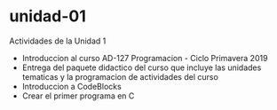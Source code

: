 # unidad-01
Actividades de la Unidad 1

* Introduccion al curso AD-127 Programacion - Ciclo Primavera 2019
* Entrega del paquete didactico del curso que incluye las unidades tematicas y la programacion de actividades del curso
* Introduccion a CodeBlocks
* Crear el primer programa en C
